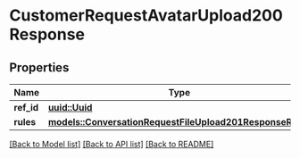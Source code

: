 # CustomerRequestAvatarUpload200Response

## Properties

Name | Type | Description | Notes
------------ | ------------- | ------------- | -------------
**ref_id** | [**uuid::Uuid**](uuid::Uuid.md) |  | 
**rules** | [**models::ConversationRequestFileUpload201ResponseRules**](conversation_request_file_upload_201_response_rules.md) |  | 

[[Back to Model list]](../README.md#documentation-for-models) [[Back to API list]](../README.md#documentation-for-api-endpoints) [[Back to README]](../README.md)


